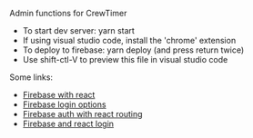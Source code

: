 Admin functions for CrewTimer

* To start dev server: yarn start
* If using visual studio code, install the 'chrome' extension
* To deploy to firebase: yarn deploy (and press return twice)
* Use shift-ctl-V to preview this file in visual studio code

Some links: 
* [Firebase with react](https://www.codementor.io/yurio/all-you-need-is-react-firebase-4v7g9p4kf)
* [Firebase login options](https://firebase.google.com/docs/auth/web/start)
* [Firebase auth with react routing](http://bodiddlie.github.io/firebase-auth-with-react-router/)
* [Firebase and react login](http://www.automationfuel.com/firebase-facebook-login-react/)

